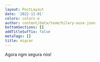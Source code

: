 ```yaml
---
layout: PostLayout
date: '2022-11-01'
colors: colors-e
author: content/data/team/hilary-ouse.json
bottomSections: []
addTitleSuffix: false
metaTags: []
title: migrar
---
```

Agora ngm segura nós!
